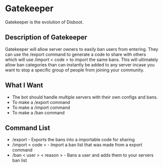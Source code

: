# Gatekeeper
Gatekeeper is the evolution of Disboot.

## Description of Gatekeeper
Gatekeeper will allow server owners to easily ban users from entering.
They can use the /export command to generate a code to share with others which will use /import < code > to import the same bans.
This will ultimately allow ban categories than can instantly be added to any server incase you want to stop a specific group of people from joining your community.

## What I Want
- The bot should handle multiple servers with their own configs and bans.
- To make a /export command
- To make a /import command
- To make a /ban command

## Command List
- /export - Exports the bans into a importable code for sharing
- /import < code > - Import a ban list that was made from a export command
- /ban < user > < reason > - Bans a user and adds them to your servers ban list

